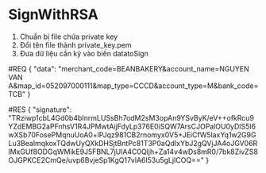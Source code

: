 ﻿# SignWithRSA

1. Chuẩn bị file chứa private key
2. Đổi tên file thành private_key.pem
3. Đưa dữ liệu cần ký vào biến datatoSign

#REQ
{
    "data": "merchant_code=BEANBAKERY&account_name=NGUYEN VAN A&map_id=052097000111&map_type=CCCD&account_type=M&bank_code=TCB"
}


#RES
{
    "signature": "TRziwp1cbL4Gd0b4bInrmLUSsBh7odM2sM3opAn9YSvByK/eV++ofkRcu9YZdEMBG2aPFnhsV1R4JPMwtAijFdyLp376E0iSQW7ArsCJOPalOU0yDlS5I6wXSb70FosePMqnuUoA0+lPJqz981CB2rnomyx0V5+JEiCfW5laxYq1w2G9GLu3BealmqkoxTQdwUyQXkDHSjtBntPc81T3P0aQdIxYbJ2gQVjJA4oJGV06RlMxGUf8ODGqWMikE9J5FBNL7jUlA4C0Qljh+Za14v4wDs8mR0/7bk8ZivZS8OJGPKCE2CmQe/uvp6BvjeSp1KgQ17vlA6l53u5gLjICOQ=="
}
